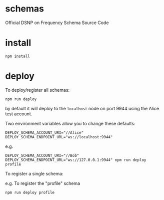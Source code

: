 # schemas
Official DSNP on Frequency Schema Source Code

# install

    npm install

# deploy
To deploy/register all schemas:

    npm run deploy

by default it will deploy to the `localhost` node on port 9944 using the Alice test account.

Two environment variables allow you to change these defaults:

    DEPLOY_SCHEMA_ACCOUNT_URI="//Alice"
    DEPLOY_SCHEMA_ENDPOINT_URL="ws://localhost:9944"

e.g.

    DEPLOY_SCHEMA_ACCOUNT_URI="//Bob" DEPLOY_SCHEMA_ENDPOINT_URL="ws://127.0.0.1:9944" npm run deploy profile

To register a single schema:

e.g. To register the "profile" schema

    npm run deploy profile